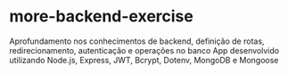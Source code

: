 # more-backend-exercise
Aprofundamento nos conhecimentos de backend, definição de rotas, redirecionamento, autenticação e operações no banco
App desenvolvido utilizando Node.js, Express, JWT, Bcrypt, Dotenv, MongoDB e Mongoose
